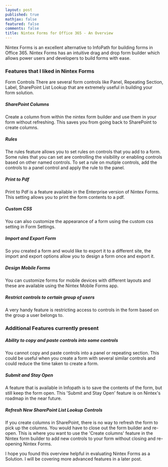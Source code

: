 ```yaml
---
layout: post
published: true
mathjax: false
featured: false
comments: false
title: Nintex Forms for Office 365 - An Overview
---
```

Nintex Forms is an excellent alternative to InfoPath for building forms in Office 365. Nintex Forms has an intuitive drag and drop form builder which allows power users and developers to build forms with ease.

### Features that I liked in Nintex Forms


Form Controls
There are several form controls like Panel, Repeating Section, Label, SharePoint List Lookup that are extremely useful in building your form solution.

##### SharePoint Columns
Create a column from within the nintex form builder and use them in your form without refreshing. This saves you from going back to SharePoint to create columns. 

##### Rules
The rules feature allows you to set rules on controls that you add to a form. Some rules that you can set are controlling the visibility or enabling controls based on other named controls. To set a rule on mutiple controls, add the controls to a panel control and apply the rule to the panel.

##### Print to Pdf
Print to Pdf is a feature available in the Enterprise version of Nintex Forms. This setting allows you to print the form contents to a pdf.

##### Custom CSS
You can also customize the appearance of a form using the custom css setting in Form Settings.

##### Import and Export Form
So you created a form and would like to export it to a different site, the import and export options allow you to design a form once and export it.

##### Design Mobile Forms
You can customize forms for mobile devices with different layouts and these are available using the Nintex Mobile Forms app.

##### Restrict controls to certain group of users
A very handy feature is restricting access to controls in the form based on the group a user belongs to.

### Additional Features currently present  

##### Ability to copy and paste controls into some controls
You cannot copy and paste controls into a panel or repeating section. This could be useful when you create a form with several similar controls and could reduce the time taken to create a form.

##### Submit and Stay Open
A feature that is available in Infopath is to save the contents of the form, but still keep the form open. This 'Submit and Stay Open' feature is on Nintex's roadmap in the near future.

##### Refresh New SharePoint List Lookup Controls
If you create columns in SharePoint, there is no way to refresh the form to pick up the columns. You would have to close out the form builder and re-open. This is where you want to use the 'Create columns' feature in the Nintex form builder to add new controls to your form without closing and re-opening Nintex Forms.

I hope you found this overview helpful in evaluating Nintex Forms as a Solution. I will be covering more advanced features in a later post.
